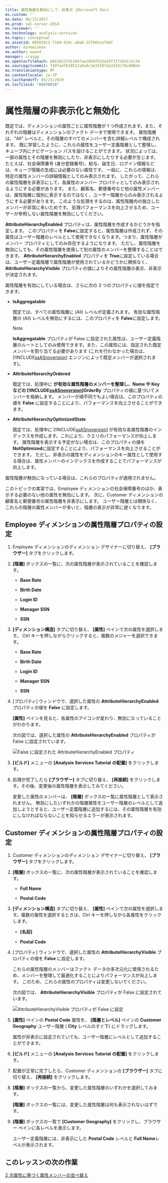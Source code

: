 ```yaml
---
title: 属性階層を無効にして、非表示 |Microsoft Docs
ms.custom: ''
ms.date: 06/13/2017
ms.prod: sql-server-2014
ms.reviewer: ''
ms.technology: analysis-services
ms.topic: conceptual
ms.assetid: 095039c2-7104-414c-a9a6-327b03ce79df
author: minewiskan
ms.author: owend
manager: craigg
ms.openlocfilehash: b662b537913847ee2858f933a54f37739d1c5c34
ms.sourcegitcommit: f40fa47619512a9a9c3e3258fda3242c76c008e6
ms.translationtype: MT
ms.contentlocale: ja-JP
ms.lasthandoff: 05/23/2019
ms.locfileid: "66078618"
---
```

# <a name="hiding-and-disabling-attribute-hierarchies"></a>属性階層の非表示化と無効化
  既定では、ディメンションの属性ごとに属性階層が 1 つ作成されます。また、それぞれの階層はディメンションのファクト データで使用できます。 属性階層は、"All" レベルと、その階層のすべてのメンバーを含む詳細レベルで構成されます。 既に学習したように、これらの属性をユーザー定義階層として整理し、キューブ内にナビゲーション パスを設けることができます。 状況によっては、一部の属性とその階層を無効にしたり、非表示にしたりする必要が生じます。 たとえば、社会保障番号 (身分登録番号)、給与、誕生日、ログイン情報などは、キューブ情報の生成には必要のない属性です。 一般に、これらの情報は、特定の属性メンバーの詳細情報としてのみ表示されます。 したがって、これらの属性階層を非表示にして、各属性のメンバー プロパティとしてのみ表示されるようにする必要があります。 また、顧客名、郵便番号など他の属性メンバーは、属性階層に個別に表示するのではなく、ユーザー階層からのみ表示されるようにする必要があります。 このような処理をするのは、属性階層内の独立したメンバーが非常に多いためです。 処理パフォーマンスを向上させるため、ユーザーが参照しない属性階層を無効にしてください。  
  
 **AttributeHierarchyEnabled** プロパティは、属性階層を作成するかどうかを指定します。 このプロパティを **False**に設定すると、属性階層は作成されず、その属性はユーザー階層のレベルとして使用できなくなります。つまり、属性階層がメンバー プロパティとしてのみ存在するようになります。 ただし、属性階層を無効にしても、その属性階層を使用して別の属性のメンバーを整理することはできます。 **AttributeHierarchyEnabled** プロパティを **True**に設定している場合は、ユーザー定義階層で属性階層が使用されているかどうかに関係なく、 **AttributeHierarchyVisible** プロパティの値によりその属性階層の表示、非表示が決定されます。  
  
 属性階層を有効にしている場合は、さらに次の 3 つのプロパティに値を指定できます。  
  
-   **IsAggregatable**  
  
     既定では、すべての属性階層に (All) レベルが定義されます。 有効な属性階層の (All) レベルを無効にするには、このプロパティを **False**に設定します。  
  
    > [!NOTE]  
    >  **IsAggregatable** プロパティが False に設定された属性は、ユーザー定義階層のルートとしてのみ使用できます。また、この属性には、指定された既定メンバーを割り当てる必要があります (これを行わなかった場合は、 [!INCLUDE[ssASnoversion](../includes/ssasnoversion-md.md)] エンジンによって既定メンバーが選択されます)。  
  
-   **AttributeHierarchyOrdered**  
  
     既定では、処理中に  **が有効な属性階層のメンバーを整理し、Name や Key などの [!INCLUDE[ssASnoversion](../includes/ssasnoversion-md.md)]OrderBy** プロパティの値に基づいてメンバーを格納します。 メンバーが順不同でもよい場合は、このプロパティの値を **False** に設定することにより、パフォーマンスを向上させることができます。  
  
-   **AttributeHierarchyOptimizedState**  
  
     既定では、処理中に [!INCLUDE[ssASnoversion](../includes/ssasnoversion-md.md)] が有効な各属性階層のインデックスを作成します。これにより、クエリのパフォーマンスが向上します。 属性階層を表示する予定がない場合は、このプロパティの値を **NotOptimized**に設定することにより、パフォーマンスを向上させることができます。 ただし、非表示の属性をディメンションのキー属性として使用する場合は、属性メンバーのインデックスを作成することでパフォーマンスが向上します。  
  
 属性階層が無効になっている場合は、これらのプロパティが適用されません。  
  
 このトピックの実習では、Employee ディメンションの社会保障番号のほか、表示する必要のない他の属性を無効にします。 次に、Customer ディメンションの顧客名と郵便番号の属性階層を非表示にします。 ユーザー階層とは関係なく、これらの階層の属性メンバーが多いと、階層の表示が非常に遅くなります。  
  
## <a name="setting-attribute-hierarchy-properties-in-the-employee-dimension"></a>Employee ディメンションの属性階層プロパティの設定  
  
1.  Employee ディメンションのディメンション デザイナーに切り替え、 **[ブラウザー]** タブをクリックします。  
  
2.  **[階層]** ボックスの一覧に、次の属性階層が表示されていることを確認します。  
  
    -   **Base Rate**  
  
    -   **Birth Date**  
  
    -   **Login ID**  
  
    -   **Manager SSN**  
  
    -   **SSN**  
  
3.  **[ディメンション構造]** タブに切り替え、 **[属性]** ペインで次の属性を選択します。 Ctrl キーを押しながらクリックすると、複数のメジャーを選択できます。  
  
    -   **Base Rate**  
  
    -   **Birth Date**  
  
    -   **Login ID**  
  
    -   **Manager SSN**  
  
    -   **SSN**  
  
4.  [プロパティ] ウィンドウで、選択した属性の **AttributeHierarchyEnabled** プロパティの値を **False** に設定します。  
  
     **[属性]** ペインを見ると、各属性のアイコンが変わり、無効になっていることがわかります。  
  
     次の図では、選択した属性の **AttributeHierarchyEnabled** プロパティが False に設定されています。  
  
     ![False に設定された AttributeHierarchyEnabled プロパティ](../../2014/tutorials/media/l4-hierarchyenabled-1.gif "AttributeHierarchyEnabled プロパティが False に設定")  
  
5.  **[ビルド]** メニューの **[Analysis Services Tutorial の配置]** をクリックします。  
  
6.  処理が完了したら **[ブラウザー]** タブに切り替え、 **[再接続]** をクリックします。その後、変更後の属性階層を表示してみてください。  
  
     変更した属性のメンバーは、 **[階層]** ボックスの一覧に属性階層として表示されません。 無効にしたいずれかの階層属性をユーザー階層のレベルとして追加しようとすると、ユーザー定義階層に追加するには、その属性階層を有効にしなければならないことを知らせるエラーが表示されます。  
  
## <a name="setting-attribute-hierarchy-properties-in-the-customer-dimension"></a>Customer ディメンションの属性階層プロパティの設定  
  
1.  Customer ディメンションのディメンション デザイナーに切り替え、 **[ブラウザー]** タブをクリックします。  
  
2.  **[階層]** ボックスの一覧に、次の属性階層が表示されていることを確認します。  
  
    -   **Full Name**  
  
    -   **Postal Code**  
  
3.  **[ディメンション構造]** タブに切り替え、 **[属性]** ペインで次の属性を選択します。複数の属性を選択するときは、Ctrl キーを押しながら各属性をクリックします。  
  
    -   **[名前]**  
  
    -   **Postal Code**  
  
4.  [プロパティ] ウィンドウで、選択した属性の **AttributeHierarchyVisible** プロパティの値を **False** に設定します。  
  
     これらの属性階層のメンバーはファクト データの多次元化に使用されるため、メンバーを整理して最適化することによりパフォーマンスが向上します。 このため、これらの属性のプロパティは変更しないでください。  
  
     次の図では、 **AttributeHierarchyVisible** プロパティが False に設定されています。  
  
     ![AttributeHierarchyVisible プロパティが False に設定](../../2014/tutorials/media/l4-hierarchyvisible-1.gif "AttributeHierarchyVisible プロパティが False に設定")  
  
5.  **[属性]** ペインの **Postal Code** 属性を、 **[階層とレベル]** ペインの **Customer Geography** ユーザー階層 ( **City** レベルのすぐ下) にドラッグします。  
  
     属性が非表示に設定されていても、ユーザー階層にレベルとして追加することができます。  
  
6.  **[ビルド]** メニューの **[Analysis Services Tutorial の配置]** をクリックします。  
  
7.  配置が正常に完了したら、Customer ディメンションの **[ブラウザー]** タブに切り替え、 **[再接続]** をクリックします。  
  
8.  **[階層]** ボックスの一覧から、変更した属性階層のいずれかを選択してみます。  
  
     **[階層]** ボックスの一覧には、変更した属性階層は何も表示されないはずです。  
  
9. **[階層]** ボックスの一覧で **[Customer Geography]** をクリックし、ブラウザー ペインに各レベルを表示します。  
  
     ユーザー定義階層には、非表示にした **Postal Code** レベルと **Full Name**レベルが表示されます。  
  
## <a name="next-task-in-lesson"></a>このレッスンの次の作業  
 [2 次属性に基づく属性メンバーの並べ替え](../analysis-services/lesson-4-5-sorting-attribute-members-based-on-a-secondary-attribute.md)  
  
  
